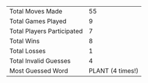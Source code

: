 |              |                |
| ---------------- | ----------------------------- |
| Total Moves Made | 55 |
| Total Games Played | 9 |
| Total Players Participated | 7 |
| Total Wins | 8 |
| Total Losses | 1 |
| Total Invalid Guesses | 4 |
| Most Guessed Word | PLANT (4 times!) |
